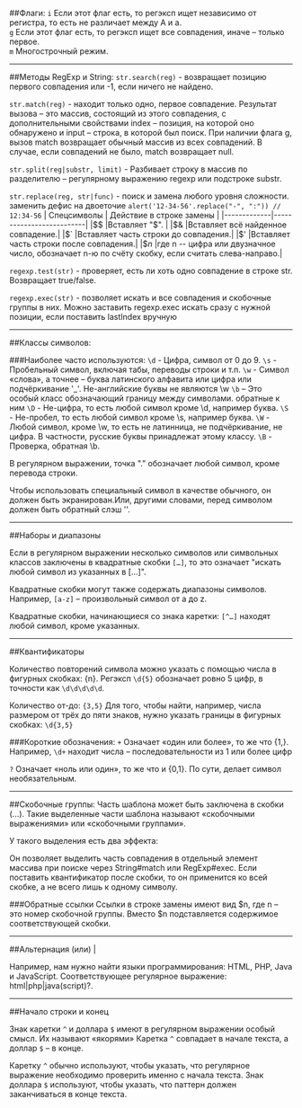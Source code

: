 ##Флаги:
`i` Если этот флаг есть, то регэксп ищет независимо от регистра, то есть не различает между А и а.   
`g` Если этот флаг есть, то регэксп ищет все совпадения, иначе – только первое.   
`m` Многострочный режим.   

---

##Методы RegExp и String:
`str.search(reg)` - возвращает позицию первого совпадения или -1, если ничего не найдено.

`str.match(reg)` - находит только одно, первое совпадение.
Результат вызова – это массив, состоящий из этого совпадения, с дополнительными свойствами index – позиция,
на которой оно обнаружено и input – строка, в которой был поиск. 
При наличии флага g, вызов match возвращает обычный массив из всех совпадений.
В случае, если совпадений не было, match возвращает null.

`str.split(reg|substr, limit)` - Разбивает строку в массив по разделителю – регулярному выражению regexp или подстроке substr.

`str.replace(reg, str|func)` - поиск и замена любого уровня сложности.
заменить дефис на двоеточие
`alert('12-34-56'.replace("-", ":"))
// 12:34-56`
| Спецсимволы |	Действие в строке замены |
|-------------|--------------------------|
|$$	      |Вставляет "$".		 |
|$&	      |Вставляет всё найденное совпадение.|
|$`	      |Вставляет часть строки до совпадения.|
|$'	      |Вставляет часть строки после совпадения.|
|$*n*	      |где n -- цифра или двузначное число, обозначает n-ю по счёту скобку, если считать слева-направо.|

`regexp.test(str)` -  проверяет, есть ли хоть одно совпадение в строке str. Возвращает true/false.

`regexp.exec(str)` - позволяет искать и все совпадения и скобочные группы в них.
Можно заставить regexp.exec искать сразу с нужной позиции, если поставить lastIndex вручную

---

##Классы символов:

###Наиболее часто используются:
`\d` - Цифра, символ от 0 до 9.
`\s` - Пробельный символ, включая табы, переводы строки и т.п.
`\w` - Символ «слова», а точнее – буква латинского алфавита или цифра или подчёркивание '_'. Не-английские буквы не являются \w
`\b` – Это особый класс обозначающий границу между символами.
обратные к ним
`\D` - Не-цифра, то есть любой символ кроме \d, например буква.
`\S` - Не-пробел, то есть любой символ кроме \s, например буква.
`\W` - Любой символ, кроме \w, то есть не латинница, не подчёркивание, не цифра. В частности, русские буквы принадлежат этому классу.
`\B` - Проверка, обратная \b.

В регулярном выражении, точка "." обозначает любой символ, кроме перевода строки.

Чтобы использовать специальный символ в качестве обычного, он должен быть экранирован.Или, другими словами, перед символом должен
быть обратный слэш '\'.

---

##Наборы и диапазоны 

Если в регулярном выражении несколько символов или символьных классов заключены в квадратные скобки `[…]`, 
то это означает "искать любой символ из указанных в […]".

Квадратные скобки могут также содержать диапазоны символов. Например, `[a-z]` – произвольный символ от a до z.

Квадратные скобки, начинающиеся со знака каретки: `[^…]` находят любой символ, кроме указанных.

---

##Квантификаторы

Количество повторений символа можно указать с помощью числа в фигурных скобках: {n}.
Регэксп `\d{5}` обозначает ровно 5 цифр, в точности как `\d\d\d\d\d`.

Количество от-до: `{3,5}`
Для того, чтобы найти, например, числа размером от трёх до пяти знаков, нужно указать границы в фигурных скобках: `\d{3,5}`

###Короткие обозначения:
`+` Означает «один или более», то же что {1,}.
Например, `\d+` находит числа – последовательности из 1 или более цифр

`?` Означает «ноль или один», то же что и {0,1}. По сути, делает символ необязательным.

---

##Скобочные группы:
Часть шаблона может быть заключена в скобки (...). Такие выделенные части шаблона называют «скобочными выражениями» или 
«скобочными группами».

У такого выделения есть два эффекта:

Он позволяет выделить часть совпадения в отдельный элемент массива при поиске через String#match или RegExp#exec.
Если поставить квантификатор после скобки, то он применится ко всей скобке, а не всего лишь к одному символу.

###Обратные ссылки
Ссылки в строке замены имеют вид $n, где n – это номер скобочной группы.
Вместо $n подставляется содержимое соответствующей скобки.

---

##Альтернация (или) |

Например, нам нужно найти языки программирования: HTML, PHP, Java и JavaScript.
Соответствующее регулярное выражение: html|php|java(script)?.

---

##Начало строки и конец

Знак каретки `^` и доллара `$` имеют в регулярном выражении особый смысл. Их называют «якорями» 
Каретка `^` совпадает в начале текста, а доллар `$` – в конце.

Каретку `^` обычно используют, чтобы указать, что регулярное выражение необходимо проверить именно с начала текста.
Знак доллара `$` используют, чтобы указать, что паттерн должен заканчиваться в конце текста.